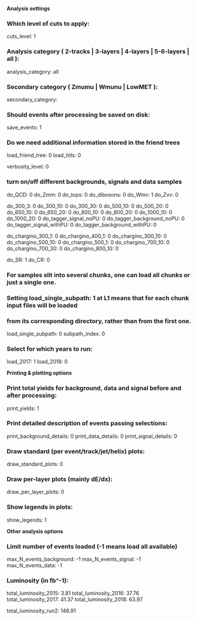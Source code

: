 **Analysis settings**

### Which level of cuts to apply:
cuts_level: 1

### Analysis category ( 2-tracks | 3-layers | 4-layers | 5-6-layers | all ):
analysis_category: all

### Secondary category ( Zmumu | Wmunu | LowMET ):
secondary_category: 

### Should events after processing be saved on disk:
save_events:  1

### Do we need additional information stored in the friend trees
load_friend_tree: 0
load_hits:             0

verbosity_level: 0

### turn on/off different backgrounds, signals and data samples
do_QCD:         0
do_Zmm:         0
do_tops:          0
do_dibosons:   0
do_Wmv:         1
do_Zvv:           0

do_300_3:       0
do_300_10:     0
do_300_30:     0
do_500_10:     0
do_500_20:     0
do_650_10:     0
do_650_20:     0
do_800_10:     0
do_800_20:     0
do_1000_10:   0
do_1000_20:   0
do_tagger_signal_noPU:                0
do_tagger_background_noPU:      0
do_tagger_signal_withPU:             0
do_tagger_background_withPU:   0

do_chargino_300_1:   0
do_chargino_400_1:   0 
do_chargino_300_10: 0
do_chargino_500_10: 0
do_chargino_500_1:   0
do_chargino_700_10: 0
do_chargino_700_30: 0
do_chargino_800_10: 0

do_SR: 1
do_CR: 0

### For samples slit into several chunks, one can load all chunks or just a single one.
### Setting load_single_subpath: 1 at L1 means that for each chunk input files will be loaded
### from its corresponding directory, rather than from the first one.

load_single_subpath: 0
subpath_index: 0

### Select for which years to run:
load_2017: 1
load_2018: 0

**Printing & plotting options**

### Print total yields for background, data and signal before and after processing:
print_yields: 1

### Print detailed description of events passing selections:
print_background_details: 0
print_data_details: 0
print_signal_details: 0

### Draw standard (per event/track/jet/helix) plots:
draw_standard_plots:  0

### Draw per-layer plots (mainly dE/dx):
draw_per_layer_plots: 0

### Show legends in plots:
show_legends: 1

**Other analysis options**

### Limit number of events loaded (-1 means load all available)
max_N_events_background:  -1
max_N_events_signal: -1
max_N_events_data:  -1



### Luminosity (in fb^-1):

total_luminosity_2015: 3.81
total_luminosity_2016: 37.76
total_luminosity_2017: 41.37
total_luminosity_2018: 63.97

total_luminosity_run2: 146.91
